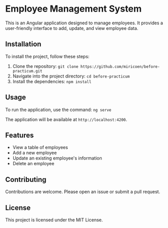 # Employee Management System

This is an Angular application designed to manage employees. It provides a user-friendly interface to add, update, and view employee data.

## Installation

To install the project, follow these steps:

1. Clone the repository: `git clone https://github.com/miricoen/before-practicum.git`
2. Navigate into the project directory: `cd before-practicum`
3. Install the dependencies: `npm install`

## Usage

To run the application, use the command: `ng serve`

The application will be available at `http://localhost:4200`.

## Features

- View a table of employees
- Add a new employee
- Update an existing employee's information
- Delete an employee

## Contributing

Contributions are welcome. Please open an issue or submit a pull request.

## License

This project is licensed under the MIT License.
